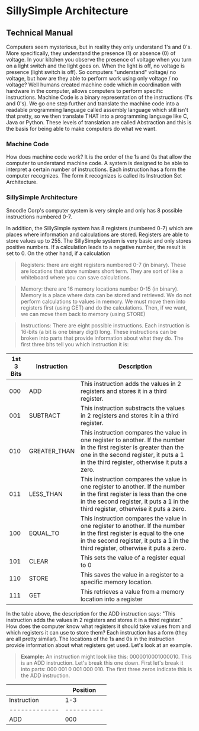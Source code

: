 # SillySimple Architecture
## Technical Manual


Computers seem mysterious, but in reality they only understand 1's and 0's. More specifically, they understand the presence (1) or absence (0) of voltage. In your kitchen you observe the presence of voltage when you turn on a light switch and the light goes on. When the light is off, no voltage is presence (light switch is off). So computers "understand" voltage/ no voltage, but how are they able to perform work using only voltage / no voltage? Well humans created machine code which in coordination with hardware in the computer, allows computers to perform specific instructions. Machine Code is a binary representation of the instructions (1's and 0's). We go one step further and translate the machine code into a readable programming language called assembly language which still isn't that pretty, so we then translate THAT into a programming language like C, Java or Python. These levels of translation are called Abstraction and this is the basis for being able to make computers do what we want.

### Machine Code
How does machine code work? It is the order of the 1s and 0s that allow the computer to understand machine code. A system is designed to be able to interpret a certain number of instructions. Each instruction has a form the computer recognizes. The form it recognizes is called its Instruction Set Architecture. 

### SillySimple Architecture
Snoodle Corp's computer system is very simple and only has 8 possible instructions numbered 0-7. 

In addition, the SillySimple system has 8 registers (numbered 0-7) which are places where information and calculations are stored. Registers are able to store values up to 255. The SillySimple system is very basic and only stores positive numbers. If a calculation leads to a negative number, the result is set to 0. On the other hand, if a calculation 

>Registers: there are eight registers numbered 0-7 (in binary). These are locations that store numbers short term. They are sort of like a whiteboard where you can save calculations.

>Memory: there are 16 memory locations number 0-15 (in binary). Memory is a place where data can be stored and retrieved. We do not perform calculations to values in memory. We must move them into registers first (using GET) and do the calculations. Then, if we want, we can move them back to memory (using STORE)

>Instructions: There are eight possible instructions. Each instruction is 16-bits (a bit is one binary digit) long. These instructions can be broken into parts that provide information about what they do. The first three bits tell you which instruction it is:

| 1st 3 Bits | Instruction | Description |
|--------------|-------------|-------------|
| 000 | ADD | This instruction adds the values in 2 registers and stores it in a third register.
| 001 | SUBTRACT | This instruction substracts the values in 2 registers and stores it in a third register.
| 010 | GREATER_THAN | This instruction compares the value in one register to another. If the number in the first register is greater than the one in the second register, it puts a 1 in the third register, otherwise it puts a zero. |
| 011 | LESS_THAN | This instruction compares the value in one register to another. If the number in the first register is less than the one in the second register, it puts a 1 in the third register, otherwise it puts a zero. |
| 100 | EQUAL_TO | This instruction compares the value in one register to another. If the number in the first register is equal to the one in the second register, it puts a 1 in the third register, otherwise it puts a zero.
| 101 | CLEAR | This sets the value of a register equal to 0
| 110 | STORE | This saves the value in a register to a specific memory location.
| 111 | GET | This retrieves a value from a memory location into a register

In the table above, the description for the ADD instruction says: "This instruction adds the values in 2 registers and stores it in a third register." How does the computer know what registers it should take values from and which registers it can use to store them? Each instruction has a form (they are all pretty similar). The locations of the 1s and 0s in the instruction provide information about what registers get used. Let's look at an example. 

>**Example:**
> An instruction might look like this: 0000010001000010. This is an ADD instruction. Let's break this one down. First let's break it into parts: 000 001 0 001 000 010.  The first three zeros indicate this is the ADD instruction. 

|             |                  Position                 | 
|-------------|-------------------------------------------|
| Instruction | 1-3      | 4-6 | 7 | 8-10 | 11-13 | 14-16 |
|-------------|----------|-----|---|------|-------|-------|
| ADD         | 000      | R3  | 0 | R1   | 000   | R2    |




